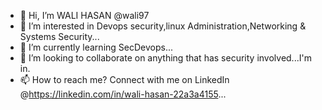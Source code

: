 - 👋 Hi, I’m WALI HASAN @wali97
- 👀 I’m interested in Devops security,linux Administration,Networking & Systems Security...
- 🌱 I’m currently learning SecDevops...
- 💞️ I’m looking to collaborate on anything that has security involved...I'm in.
- 📫 How to reach me? Connect with me on LinkedIn @https://linkedin.com/in/wali-hasan-22a3a4155...

<!---
wali97/wali97 is a ✨ special ✨ repository because its `README.md` (this file) appears on your GitHub profile.
You can click the Preview link to take a look at your changes.
--->
